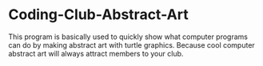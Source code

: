 # Coding-Club-Abstract-Art
This program is basically used to quickly show what computer programs can do by making abstract art with turtle graphics. Because cool computer abstract art will always attract members to your club. 
